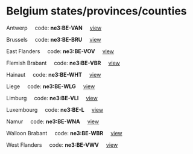 # Belgium states/provinces/counties
Antwerp&nbsp;&nbsp;&nbsp;&nbsp;&nbsp;code: **ne3:BE-VAN**&nbsp;&nbsp;&nbsp;&nbsp;&nbsp;[view](../../export/geojson/medium/ne3/be/van.geojson)&nbsp;&nbsp;&nbsp;&nbsp;&nbsp;


Brussels&nbsp;&nbsp;&nbsp;&nbsp;&nbsp;code: **ne3:BE-BRU**&nbsp;&nbsp;&nbsp;&nbsp;&nbsp;[view](../../export/geojson/medium/ne3/be/bru.geojson)&nbsp;&nbsp;&nbsp;&nbsp;&nbsp;


East Flanders&nbsp;&nbsp;&nbsp;&nbsp;&nbsp;code: **ne3:BE-VOV**&nbsp;&nbsp;&nbsp;&nbsp;&nbsp;[view](../../export/geojson/medium/ne3/be/vov.geojson)&nbsp;&nbsp;&nbsp;&nbsp;&nbsp;


Flemish Brabant&nbsp;&nbsp;&nbsp;&nbsp;&nbsp;code: **ne3:BE-VBR**&nbsp;&nbsp;&nbsp;&nbsp;&nbsp;[view](../../export/geojson/medium/ne3/be/vbr.geojson)&nbsp;&nbsp;&nbsp;&nbsp;&nbsp;


Hainaut&nbsp;&nbsp;&nbsp;&nbsp;&nbsp;code: **ne3:BE-WHT**&nbsp;&nbsp;&nbsp;&nbsp;&nbsp;[view](../../export/geojson/medium/ne3/be/wht.geojson)&nbsp;&nbsp;&nbsp;&nbsp;&nbsp;


Liege&nbsp;&nbsp;&nbsp;&nbsp;&nbsp;code: **ne3:BE-WLG**&nbsp;&nbsp;&nbsp;&nbsp;&nbsp;[view](../../export/geojson/medium/ne3/be/wlg.geojson)&nbsp;&nbsp;&nbsp;&nbsp;&nbsp;


Limburg&nbsp;&nbsp;&nbsp;&nbsp;&nbsp;code: **ne3:BE-VLI**&nbsp;&nbsp;&nbsp;&nbsp;&nbsp;[view](../../export/geojson/medium/ne3/be/vli.geojson)&nbsp;&nbsp;&nbsp;&nbsp;&nbsp;


Luxembourg&nbsp;&nbsp;&nbsp;&nbsp;&nbsp;code: **ne3:BE-L**&nbsp;&nbsp;&nbsp;&nbsp;&nbsp;[view](../../export/geojson/medium/ne3/be/l.geojson)&nbsp;&nbsp;&nbsp;&nbsp;&nbsp;


Namur&nbsp;&nbsp;&nbsp;&nbsp;&nbsp;code: **ne3:BE-WNA**&nbsp;&nbsp;&nbsp;&nbsp;&nbsp;[view](../../export/geojson/medium/ne3/be/wna.geojson)&nbsp;&nbsp;&nbsp;&nbsp;&nbsp;


Walloon Brabant&nbsp;&nbsp;&nbsp;&nbsp;&nbsp;code: **ne3:BE-WBR**&nbsp;&nbsp;&nbsp;&nbsp;&nbsp;[view](../../export/geojson/medium/ne3/be/wbr.geojson)&nbsp;&nbsp;&nbsp;&nbsp;&nbsp;


West Flanders&nbsp;&nbsp;&nbsp;&nbsp;&nbsp;code: **ne3:BE-VWV**&nbsp;&nbsp;&nbsp;&nbsp;&nbsp;[view](../../export/geojson/medium/ne3/be/vwv.geojson)&nbsp;&nbsp;&nbsp;&nbsp;&nbsp;

